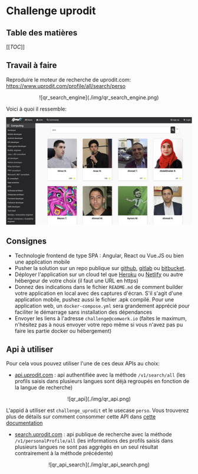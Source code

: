 # Challenge uprodit

## Table des matières

[[_TOC_]]

## Travail à faire

Reproduire le moteur de recherche de uprodit.com: https://www.uprodit.com/profile/all/search/perso

<div align="center">
![qr_search_engine](./img/qr_search_engine.png)
</div>

Voici à quoi il ressemble:

![uprodit_search_engine](./img/uprodit_search_engine.png)

## Consignes

* Technologie frontend de type SPA : Angular, React ou Vue.JS ou bien une application mobile
* Pusher la solution sur un repo publique sur [github](https://github.com), [gitlab](https://gitlab.com) ou [bitbucket](https://bitbucket.org).
* Déployer l'application sur un cloud tel que [Heroku](https://www.heroku.com) ou [Netlify](https://www.netlify.com) ou autre hébergeur de votre choix (il faut une URL en https)
* Donnez des indications dans le fichier `README.md` de comment builder votre application en local avec des captures d'écran. S'il s'agit d'une application mobile, pushez aussi le fichier .apk compilé. Pour une application web, un `docker-compose.yml` sera grandement apprécié pour faciliter le démarrage sans installation des dépendances
* Envoyer les liens à l'adresse `challenge@comwork.io` (faites le maximum, n'hésitez pas à nous envoyer votre repo même si vous n'avez pas pu faire les partie docker ou hébergement)

## Api à utiliser

Pour cela vous pouvez utiliser l'une de ces deux APIs au choix:

* [api.uprodit.com](https://api.uprodit.com) : api authentifiée avec la méthode `/v1/search/all` (les profils saisis dans plusieurs langues sont déjà regroupés en fonction de la langue de recherche)

<div align="center">
![qr_api](./img/qr_api.png)
</div>

L'appid à utiliser est `challenge_uprodit` et le usecase `perso`. Vous trouverez plus de détails sur comment consommer cette API dans [cette documentation](./uprodit_api.md)

* [search.uprodit.com](https://search.uprodit.com) : api publique de recherche avec la méthode `/v1/personalProfile/all` (les informations des profils saisis dans plusieurs langues ne sont pas aggrégés en un seul résultat contrairement à la méthode précédente)

<div align="center">
![qr_api_search](./img/qr_api_search.png)
</div>

